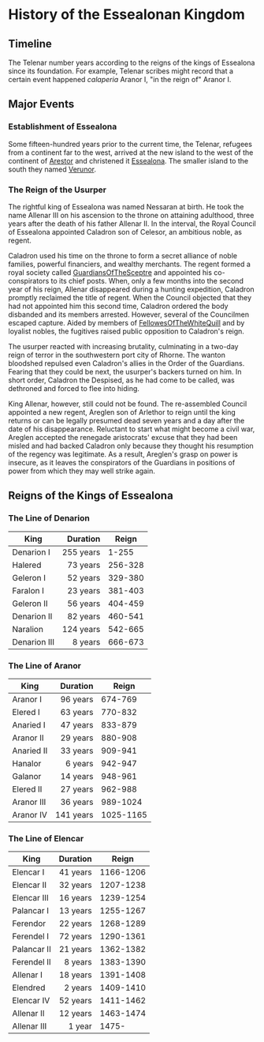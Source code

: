 # History of the Essealonan Kingdom

## Timeline

The Telenar number years according to the reigns of the kings of Essealona since its foundation. For example, Telenar scribes might record that a certain event happened _calaperia_ Aranor I, "in the reign of" Aranor I.

## Major Events

### Establishment of Essealona

Some fifteen-hundred years prior to the current time, the Telenar, refugees from a continent far to the west, arrived at the new island to the west of the continent of [Arestor](.md) and christened it [Essealona](.md). The smaller island to the south they named [Verunor](.md).

### The Reign of the Usurper

The rightful king of Essealona was named Nessaran at birth. He took the name Allenar III on his ascension to the throne on attaining adulthood, three years after the death of his father Allenar II. In the interval, the Royal Council of Essealona appointed Caladron son of Celesor, an ambitious noble, as regent.

Caladron used his time on the throne to form a secret alliance of noble families, powerful financiers, and wealthy merchants. The regent formed a royal society called [GuardiansOfTheSceptre](GuardiansOfTheSceptre.md) and appointed his co-conspirators to its chief posts. When, only a few months into the second year of his reign, Allenar disappeared during a hunting expedition, Caladron promptly reclaimed the title of regent. When the Council objected that they had not appointed him this second time, Caladron ordered the body disbanded and its members arrested. However, several of the Councilmen escaped capture. Aided by members of [FellowesOfTheWhiteQuill](FellowesOfTheWhiteQuill.md) and by loyalist nobles, the fugitives raised public opposition to Caladron's reign.

The usurper reacted with increasing brutality, culminating in a two-day reign of terror in the southwestern port city of Rhorne. The wanton bloodshed repulsed even Caladron's allies in the Order of the Guardians. Fearing that they could be next, the usurper's backers turned on him. In short order, Caladron the Despised, as he had come to be called, was dethroned and forced to flee into hiding.

King Allenar, however, still could not be found. The re-assembled Council appointed a new regent, Areglen son of Arlethor to reign until the king returns or can be legally presumed dead seven years and a day after the date of his disappearance. Reluctant to start what might become a civil war, Areglen accepted the renegade aristocrats' excuse that they had been misled and had backed Caladron only because they thought his resumption of the regency was legitimate. As a result, Areglen's grasp on power is insecure, as it leaves the conspirators of the Guardians in positions of power from which they may well strike again.

## Reigns of the Kings of Essealona

### The Line of Denarion

| King         | Duration   | Reign     |
| ------------ | ---------: | --------- |
| Denarion I   |  255 years | 1-255     |
| Halered      |   73 years | 256-328   |
| Geleron I    |   52 years | 329-380   |
| Faralon I    |   23 years | 381-403   |
| Geleron II   |   56 years | 404-459   |
| Denarion II  |   82 years | 460-541   |
| Naralion     |  124 years | 542-665   |
| Denarion III |    8 years | 666-673   |

### The Line of Aranor

| King         | Duration   | Reign     |
| ------------ | ---------: | --------- |
| Aranor I     |   96 years | 674-769   |
| Elered I     |   63 years | 770-832   |
| Anaried I    |   47 years | 833-879   |
| Aranor II    |   29 years | 880-908   |
| Anaried II   |   33 years | 909-941   |
| Hanalor      |    6 years | 942-947   |
| Galanor      |   14 years | 948-961   |
| Elered II    |   27 years | 962-988   |
| Aranor III   |   36 years | 989-1024  |
| Aranor IV    |  141 years | 1025-1165 |

### The Line of Elencar

| King         | Duration   | Reign     |
| ------------ | ---------: | --------- |
| Elencar I    |   41 years | 1166-1206 |
| Elencar II   |   32 years | 1207-1238 |
| Elencar III  |   16 years | 1239-1254 |
| Palancar I   |   13 years | 1255-1267 |
| Ferendor     |   22 years | 1268-1289 |
| Ferendel I   |   72 years | 1290-1361 |
| Palancar II  |   21 years | 1362-1382 |
| Ferendel II  |    8 years | 1383-1390 |
| Allenar I    |   18 years | 1391-1408 |
| Elendred     |    2 years | 1409-1410 |
| Elencar IV   |   52 years | 1411-1462 |
| Allenar II   |   12 years | 1463-1474 |
| Allenar III  |    1 year  | 1475-     |